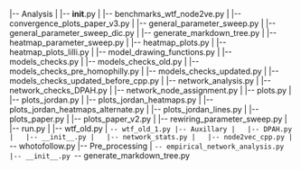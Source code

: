 |-- Analysis
|   |-- __init__.py
|   |-- benchmarks_wtf_node2ve.py
|   |-- convergence_plots_paper_v3.py
|   |-- general_parameter_sweep.py
|   |-- general_parameter_sweep_dic.py
|   |-- generate_markdown_tree.py
|   |-- heatmap_parameter_sweep.py
|   |-- heatmap_plots.py
|   |-- heatmap_plots_lilli.py
|   |-- model_drawing_functions.py
|   |-- models_checks.py
|   |-- models_checks_old.py
|   |-- models_checks_pre_homophilly.py
|   |-- models_checks_updated.py
|   |-- models_checks_updated_before_cpp.py
|   |-- network_analysis.py
|   |-- network_checks_DPAH.py
|   |-- network_node_assignment.py
|   |-- plots.py
|   |-- plots_jordan.py
|   |-- plots_jordan_heatmaps.py
|   |-- plots_jordan_heatmaps_alternate.py
|   |-- plots_jordan_lines.py
|   |-- plots_paper.py
|   |-- plots_paper_v2.py
|   |-- rewiring_parameter_sweep.py
|   |-- run.py
|   |-- wtf_old.py
|   `-- wtf_old_1.py
|-- Auxillary
|   |-- DPAH.py
|   |-- __init__.py
|   |-- network_stats.py
|   |-- node2vec_cpp.py
|   `-- whotofollow.py
|-- Pre_processing
|   `-- empirical_network_analysis.py
|-- __init__.py
`-- generate_markdown_tree.py
